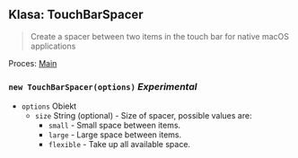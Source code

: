 ## Klasa: TouchBarSpacer

> Create a spacer between two items in the touch bar for native macOS applications

Proces: [Main](../tutorial/quick-start.md#main-process)

### `new TouchBarSpacer(options)` *Experimental*

* `options` Obiekt 
  * `size` String (optional) - Size of spacer, possible values are: 
    * `small` - Small space between items.
    * `large` - Large space between items.
    * `flexible` - Take up all available space.